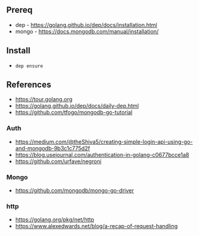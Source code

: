 ## Prereq

- dep - https://golang.github.io/dep/docs/installation.html
- mongo - https://docs.mongodb.com/manual/installation/

## Install

- `dep ensure`

## References

- https://tour.golang.org
- https://golang.github.io/dep/docs/daily-dep.html
- https://github.com/tfogo/mongodb-go-tutorial

### Auth

- https://medium.com/@theShiva5/creating-simple-login-api-using-go-and-mongodb-9b3c1c775d2f
- https://blog.usejournal.com/authentication-in-golang-c0677bcce1a8
- https://github.com/urfave/negroni

### Mongo

- https://github.com/mongodb/mongo-go-driver

### http

- https://golang.org/pkg/net/http
- https://www.alexedwards.net/blog/a-recap-of-request-handling
